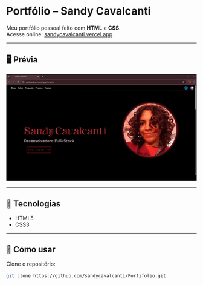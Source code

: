 # Portfólio – Sandy Cavalcanti

Meu portfólio pessoal feito com **HTML** e **CSS**.  
Acesse online: [sandycavalcanti.vercel.app](https://sandycavalcanti.vercel.app/)

---

## 🖥️ Prévia

<p align="center">
  <img src="img/videoDemonstrativo.gif" alt="Demonstração do site" width="800"/><br>
</p>

---

## 🚀 Tecnologias

- HTML5  
- CSS3  

---

## 📂 Como usar

Clone o repositório:

```bash
git clone https://github.com/sandycavalcanti/Portifolio.git
